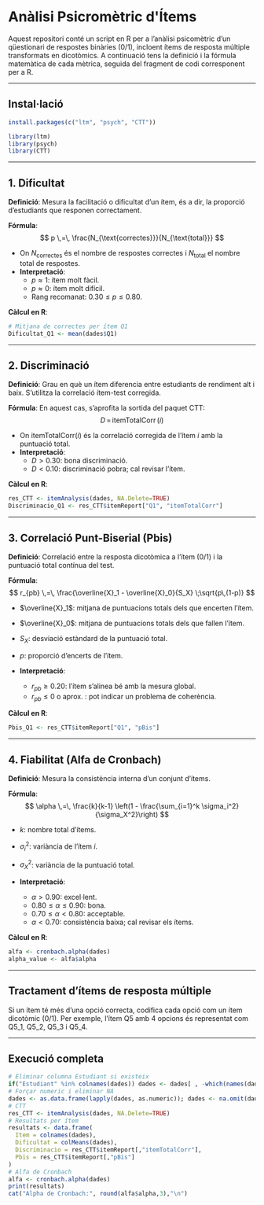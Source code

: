 # Anàlisi Psicromètric d'Ítems
Aquest repositori conté un script en R per a l’anàlisi psicomètric d’un qüestionari de respostes binàries (0/1), incloent ítems de resposta múltiple transformats en dicotòmics. A continuació tens la definició i la fórmula matemàtica de cada mètrica, seguida del fragment de codi corresponent per a R.

---

## Instal·lació
```r
install.packages(c("ltm", "psych", "CTT"))
```
```r
library(ltm)
library(psych)
library(CTT)
```

---

## 1. Dificultat

**Definició**: Mesura la facilitació o dificultat d’un ítem, és a dir, la proporció d’estudiants que responen correctament.

**Fórmula**:
$$
  p \,=\, \frac{N_{\text{correctes}}}{N_{\text{total}}}
$$
- On $N_{\text{correctes}}$ és el nombre de respostes correctes i $N_{\text{total}}$ el nombre total de respostes.
- **Interpretació**:
  - $p\approx1$: ítem molt fàcil.
  - $p\approx0$: ítem molt difícil.
  - Rang recomanat: $0.30 \le p \le 0.80$.

**Càlcul en R**:
```r
# Mitjana de correctes per ítem Q1
Dificultat_Q1 <- mean(dades$Q1)
```

---

## 2. Discriminació

**Definició**: Grau en què un ítem diferencia entre estudiants de rendiment alt i baix. S’utilitza la correlació ítem-test corregida.

**Fórmula**:
En aquest cas, s’aprofita la sortida del paquet CTT:
$$
  D \,=\, \text{itemTotalCorr}\,(i)
$$
- On $\text{itemTotalCorr}(i)$ és la correlació corregida de l’ítem $i$ amb la puntuació total.
- **Interpretació**:
  - $D > 0.30$: bona discriminació.
  - $D < 0.10$: discriminació pobra; cal revisar l’ítem.

**Càlcul en R**:
```r
res_CTT <- itemAnalysis(dades, NA.Delete=TRUE)
Discriminacio_Q1 <- res_CTT$itemReport["Q1", "itemTotalCorr"]
```

---

## 3. Correlació Punt-Biserial (Pbis)

**Definició**: Correlació entre la resposta dicotòmica a l’ítem (0/1) i la puntuació total contínua del test.

**Fórmula**:
$$
  r_{pb} \,=\, \frac{\overline{X}_1 - \overline{X}_0}{S_X} \;\sqrt{p\,(1-p)}
$$
- $\overline{X}_1$: mitjana de puntuacions totals dels que encerten l’ítem.
- $\overline{X}_0$: mitjana de puntuacions totals dels que fallen l’ítem.
- $S_X$: desviació estàndard de la puntuació total.
- $p$: proporció d’encerts de l’ítem.

- **Interpretació**:
  - $r_{pb}\ge0.20$: l’ítem s’alinea bé amb la mesura global.
  - $r_{pb}\le0$ o aprox.
: pot indicar un problema de coherència.

**Càlcul en R**:
```r
Pbis_Q1 <- res_CTT$itemReport["Q1", "pBis"]
```

---

## 4. Fiabilitat (Alfa de Cronbach)

**Definició**: Mesura la consistència interna d’un conjunt d’ítems.

**Fórmula**:
$$
  \alpha \,=\, \frac{k}{k-1} \left(1 - \frac{\sum_{i=1}^k \sigma_i^2}{\sigma_X^2}\right)
$$
- $k$: nombre total d’ítems.
- $\sigma_i^2$: variància de l’ítem $i$.
- $\sigma_X^2$: variància de la puntuació total.

- **Interpretació**:
  - $\alpha>0.90$: excel·lent.
  - $0.80\le\alpha\le0.90$: bona.
  - $0.70\le\alpha<0.80$: acceptable.
  - $\alpha<0.70$: consistència baixa; cal revisar els ítems.

**Càlcul en R**:
```r
alfa <- cronbach.alpha(dades)
alpha_value <- alfa$alpha
```

---

## Tractament d’ítems de resposta múltiple

Si un ítem té més d’una opció correcta, codifica cada opció com un ítem dicotòmic (0/1). Per exemple, l’ítem Q5 amb 4 opcions és representat com Q5_1, Q5_2, Q5_3 i Q5_4.

---

## Execució completa
```r
# Eliminar columna Estudiant si existeix
if("Estudiant" %in% colnames(dades)) dades <- dades[ , -which(names(dades)=="Estudiant")]
# Forçar numeric i eliminar NA
dades <- as.data.frame(lapply(dades, as.numeric)); dades <- na.omit(dades)
# CTT
res_CTT <- itemAnalysis(dades, NA.Delete=TRUE)
# Resultats per ítem
resultats <- data.frame(
  Item = colnames(dades),
  Dificultat = colMeans(dades),
  Discriminacio = res_CTT$itemReport[,"itemTotalCorr"],
  Pbis = res_CTT$itemReport[,"pBis"]
)
# Alfa de Cronbach
alfa <- cronbach.alpha(dades)
print(resultats)
cat("Alpha de Cronbach:", round(alfa$alpha,3),"\n")
```


